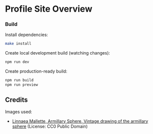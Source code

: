 # Profile Site Overview

### Build

Install dependencies:
```sh
make install
```

Create local development build (watching changes):
```sh
npm run dev
```

Create production-ready build:
```sh
npm run build
npm run preview
```

## Credits

Images used:

- [Linnaea Mallette, Armillary Sphere, Vintage drawing of the armillary sphere](https://www.publicdomainpictures.net/en/view-image.php?image=338833&picture=armillary-sphere*/) (License: CC0 Public Domain)
